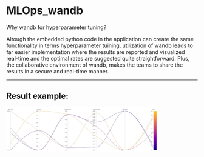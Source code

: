 # MLOps_wandb

Why wandb for hyperparameter tuning?

Altough the embedded python code in the application can create the same functionality in terms hyperparameter tuining, utilization of wandb leads to far easier implementation where the results are reported and visualized real-time and the optimal rates are suggested quite straightforward. Plus, the collaborative environment of wandb, makes the teams to share the results in a secure and real-time manner.

<hr>
<h2>Result example:</h2> 

<img src="asset/result1.jpg" alt="result1" width="400">

